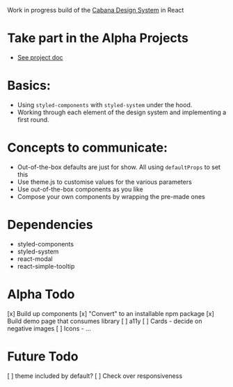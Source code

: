 Work in progress build of the [Cabana Design System](https://cabanadesignsystem.com/) in React

# Take part in the Alpha Projects
- [See project doc](https://docs.google.com/document/d/1-l3p8BzwHaukl3mhh8bSb5C1hVjb7MNuWFtS4xEfOj4/edit?usp=sharing)

# Basics:
- Using `styled-components` with `styled-system` under the hood.
- Working through each element of the design system and implementing a first round.

# Concepts to communicate:
- Out-of-the-box defaults are just for show. All using `defaultProps` to set this
- Use theme.js to customise values for the various parameters
- Use out-of-the-box components as you like
- Compose your own components by wrapping the pre-made ones

# Dependencies
- styled-components
- styled-system
- react-modal
- react-simple-tooltip

# Alpha Todo
[x] Build up components
[x] "Convert" to an installable npm package
[x] Build demo page that consumes library
[ ] a11y
[ ] Cards - decide on negative images 
[ ] Icons - ...

# Future Todo
[ ] theme included by default?
[ ] Check over responsiveness 
